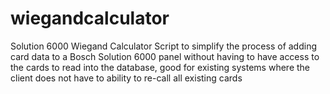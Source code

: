 # wiegandcalculator
Solution 6000 Wiegand Calculator
Script to simplify the process of adding card data to a Bosch Solution 6000 panel without having to have access to the cards to read into the database, good for existing systems where the client does not have to ability to re-call all existing cards
